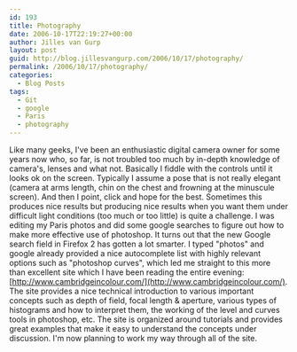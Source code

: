 ```yaml
---
id: 193
title: Photography
date: 2006-10-17T22:19:27+00:00
author: Jilles van Gurp
layout: post
guid: http://blog.jillesvangurp.com/2006/10/17/photography/
permalink: /2006/10/17/photography/
categories:
  - Blog Posts
tags:
  - Git
  - google
  - Paris
  - photography
---
```

Like many geeks, I've been an enthusiastic digital camera owner for some years now who, so far, is not troubled too much by in-depth knowledge of camera's, lenses and what not. Basically I fiddle with the controls until it looks ok on the screen. Typically I assume a pose that is not really elegant (camera at arms length, chin on the chest and frowning at the minuscule screen). And then I point, click and hope for the best. Sometimes this produces nice results but producing nice results when you want them under difficult light conditions (too much or too little) is quite a challenge.
I was editing my Paris photos and did some google searches to figure out how to make more effective use of photoshop. It turns out that the new Google search field in Firefox 2 has gotten a lot smarter. I typed "photos" and google already provided a nice autocomplete list with highly relevant options such as "photoshop curves", which led me straight to this more than excellent site which I have been reading the entire evening: [http://www.cambridgeincolour.com/](http://www.cambridgeincolour.com/). The site provides a nice technical introduction to various important concepts such as depth of field, focal length & aperture, various types of histograms and how to interpret them, the working of the level and curves tools in photoshop, etc. The site is organized around tutorials and provides great examples that make it easy to understand the concepts under discussion. I'm now planning to work my way through all of the site.